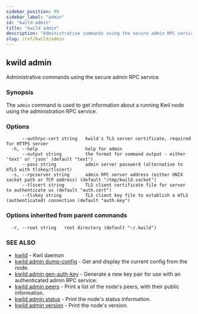```yaml
---
sidebar_position: 99
sidebar_label: "admin"
id: "kwild-admin"
title: "kwild admin"
description: "Administrative commands using the secure admin RPC service"
slug: /ref/kwild/admin
---
```


## kwild admin

Administrative commands using the secure admin RPC service

### Synopsis

The `admin` command is used to get information about a running Kwil node using the administration RPC service.

### Options

```
      --authrpc-cert string   kwild's TLS server certificate, required for HTTPS server
  -h, --help                  help for admin
      --output string         the format for command output - either 'text' or 'json' (default "text")
      --pass string           admin server password (alternative to mTLS with tlskey/tlscert)
  -s, --rpcserver string      admin RPC server address (either UNIX socket path or TCP address) (default "/tmp/kwild.socket")
      --tlscert string        TLS client certificate file for server to authenticate us (default "auth.cert")
      --tlskey string         TLS client key file to establish a mTLS (authenticated) connection (default "auth.key")
```

### Options inherited from parent commands

```
  -r, --root string   root directory (default "~/.kwild")
```

### SEE ALSO

* [kwild](/docs/ref/kwild)	 - Kwil daemon
* [kwild admin dump-config](/docs/ref/kwild/admin/dump-config)	 - Get and display the current config from the node.
* [kwild admin gen-auth-key](/docs/ref/kwild/admin/gen-auth-key)	 - Generate a new key pair for use with an authenticated admin RPC service.
* [kwild admin peers](/docs/ref/kwild/admin/peers)	 - Print a list of the node's peers, with their public information.
* [kwild admin status](/docs/ref/kwild/admin/status)	 - Print the node's status information.
* [kwild admin version](/docs/ref/kwild/admin/version)	 - Print the node's version.

